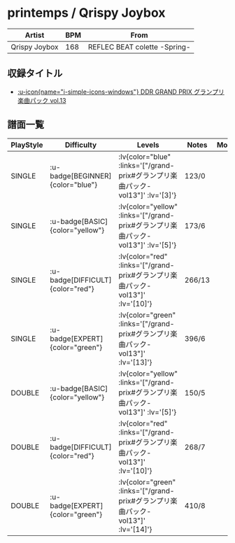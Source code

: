 # printemps / Qrispy Joybox

|Artist|BPM|From|
|------|---|----|
|Qrispy Joybox|168|REFLEC BEAT colette -Spring-|

## 収録タイトル

- [ :u-icon{name="i-simple-icons-windows"} DDR GRAND PRIX グランプリ楽曲パック vol.13](/grand-prix#グランプリ楽曲パック-vol13)

## 譜面一覧

|PlayStyle|Difficulty|Levels|Notes|Movie|
|---------|----------|------|-----|-----|
|SINGLE| :u-badge[BEGINNER]{color="blue"} | :lv{color="blue" :links='["/grand-prix#グランプリ楽曲パック-vol13"]' :lv='[3]'} |123/0||
|SINGLE| :u-badge[BASIC]{color="yellow"} | :lv{color="yellow" :links='["/grand-prix#グランプリ楽曲パック-vol13"]' :lv='[5]'} |173/6||
|SINGLE| :u-badge[DIFFICULT]{color="red"} | :lv{color="red" :links='["/grand-prix#グランプリ楽曲パック-vol13"]' :lv='[10]'} |266/13||
|SINGLE| :u-badge[EXPERT]{color="green"} | :lv{color="green" :links='["/grand-prix#グランプリ楽曲パック-vol13"]' :lv='[13]'} |396/6||
|DOUBLE| :u-badge[BASIC]{color="yellow"} | :lv{color="yellow" :links='["/grand-prix#グランプリ楽曲パック-vol13"]' :lv='[5]'} |150/5||
|DOUBLE| :u-badge[DIFFICULT]{color="red"} | :lv{color="red" :links='["/grand-prix#グランプリ楽曲パック-vol13"]' :lv='[10]'} |268/7||
|DOUBLE| :u-badge[EXPERT]{color="green"} | :lv{color="green" :links='["/grand-prix#グランプリ楽曲パック-vol13"]' :lv='[14]'} |410/8||
